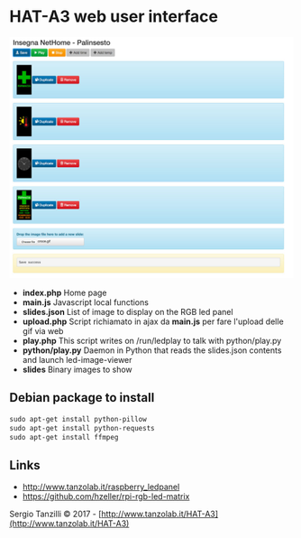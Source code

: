 # HAT-A3 web user interface

![Screenshot](/images/screenshot.jpg)

* __index.php__ Home page
* __main.js__ Javascript local functions
* __slides.json__ List of image to display on the RGB led panel
* __upload.php__ Script richiamato in ajax da __main.js__ per fare l'upload delle gif via web
* __play.php__ This script writes on /run/ledplay to talk with python/play.py
* __python/play.py__ Daemon in Python that reads the slides.json contents and launch led-image-viewer
* __slides__ Binary images to show

## Debian package to install 

	sudo apt-get install python-pillow
	sudo apt-get install python-requests
	sudo apt-get install ffmpeg	

## Links
	
* http://www.tanzolab.it/raspberry_ledpanel
* https://github.com/hzeller/rpi-rgb-led-matrix

Sergio Tanzilli &copy; 2017 - [http://www.tanzolab.it/HAT-A3](http://www.tanzolab.it/HAT-A3)
